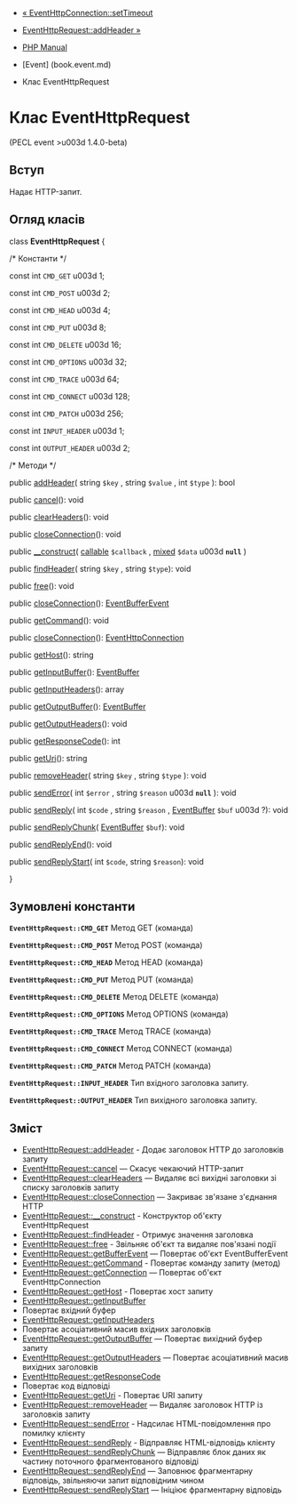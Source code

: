 - [«
EventHttpConnection::setTimeout](eventhttpconnection.settimeout.md)
- [EventHttpRequest::addHeader »](eventhttprequest.addheader.md)

- [PHP Manual](index.md)
- [Event] (book.event.md)
- Клас EventHttpRequest

# Клас EventHttpRequest

(PECL event \>u003d 1.4.0-beta)

## Вступ

Надає HTTP-запит.

## Огляд класів

class **EventHttpRequest** {

/\* Константи \*/

const int `CMD_GET` u003d 1;

const int `CMD_POST` u003d 2;

const int `CMD_HEAD` u003d 4;

const int `CMD_PUT` u003d 8;

const int `CMD_DELETE` u003d 16;

const int `CMD_OPTIONS` u003d 32;

const int `CMD_TRACE` u003d 64;

const int `CMD_CONNECT` u003d 128;

const int `CMD_PATCH` u003d 256;

const int `INPUT_HEADER` u003d 1;

const int `OUTPUT_HEADER` u003d 2;

/\* Методи \*/

public [addHeader](eventhttprequest.addheader.md)( string `$key` ,
string `$value` , int `$type` ): bool

public [cancel](eventhttprequest.cancel.md)(): void

public [clearHeaders](eventhttprequest.clearheaders.md)(): void

public [closeConnection](eventhttprequest.closeconnection.md)(): void

public [\_\_construct](eventhttprequest.construct.md)(
[callable](language.types.callable.md) `$callback` ,
[mixed](language.types.declarations.md#language.types.declarations.mixed)
`$data` u003d **`null`** )

public [findHeader](eventhttprequest.findheader.md)( string `$key` ,
string `$type`): void

public [free](eventhttprequest.free.md)(): void

public [closeConnection](eventhttprequest.closeconnection.md)():
[EventBufferEvent](class.eventbufferevent.md)

public [getCommand](eventhttprequest.getcommand.md)(): void

public [closeConnection](eventhttprequest.closeconnection.md)():
[EventHttpConnection](class.eventhttpconnection.md)

public [getHost](eventhttprequest.gethost.md)(): string

public [getInputBuffer](eventhttprequest.getinputbuffer.md)():
[EventBuffer](class.eventbuffer.md)

public [getInputHeaders](eventhttprequest.getinputheaders.md)(): array

public [getOutputBuffer](eventhttprequest.getoutputbuffer.md)():
[EventBuffer](class.eventbuffer.md)

public [getOutputHeaders](eventhttprequest.getoutputheaders.md)():
void

public [getResponseCode](eventhttprequest.getresponsecode.md)(): int

public [getUri](eventhttprequest.geturi.md)(): string

public [removeHeader](eventhttprequest.removeheader.md)( string `$key`
, string `$type` ): void

public [sendError](eventhttprequest.senderror.md)( int `$error` ,
string `$reason` u003d **`null`** ): void

public [sendReply](eventhttprequest.sendreply.md)( int `$code` ,
string `$reason` , [EventBuffer](class.eventbuffer.md) `$buf` u003d ?):
void

public [sendReplyChunk](eventhttprequest.sendreplychunk.md)(
[EventBuffer](class.eventbuffer.md) `$buf`): void

public [sendReplyEnd](eventhttprequest.sendreplyend.md)(): void

public [sendReplyStart](eventhttprequest.sendreplystart.md)( int
`$code`, string `$reason`): void

}

## Зумовлені константи

**`EventHttpRequest::CMD_GET`**
Метод GET (команда)

**`EventHttpRequest::CMD_POST`**
Метод POST (команда)

**`EventHttpRequest::CMD_HEAD`**
Метод HEAD (команда)

**`EventHttpRequest::CMD_PUT`**
Метод PUT (команда)

**`EventHttpRequest::CMD_DELETE`**
Метод DELETE (команда)

**`EventHttpRequest::CMD_OPTIONS`**
Метод OPTIONS (команда)

**`EventHttpRequest::CMD_TRACE`**
Метод TRACE (команда)

**`EventHttpRequest::CMD_CONNECT`**
Метод CONNECT (команда)

**`EventHttpRequest::CMD_PATCH`**
Метод PATCH (команда)

**`EventHttpRequest::INPUT_HEADER`**
Тип вхідного заголовка запиту.

**`EventHttpRequest::OUTPUT_HEADER`**
Тип вихідного заголовка запиту.

## Зміст

- [EventHttpRequest::addHeader](eventhttprequest.addheader.md) -
Додає заголовок HTTP до заголовків запиту
- [EventHttpRequest::cancel](eventhttprequest.cancel.md) — Скасує
чекаючий HTTP-запит
- [EventHttpRequest::clearHeaders](eventhttprequest.clearheaders.md)
— Видаляє всі вихідні заголовки зі списку заголовків запиту
- [EventHttpRequest::closeConnection](eventhttprequest.closeconnection.md)
— Закриває зв'язане з'єднання HTTP
- [EventHttpRequest::\_\_construct](eventhttprequest.construct.md) -
Конструктор об'єкту EventHttpRequest
- [EventHttpRequest::findHeader](eventhttprequest.findheader.md) -
Отримує значення заголовка
- [EventHttpRequest::free](eventhttprequest.free.md) - Звільняє
об'єкт та видаляє пов'язані події
- [EventHttpRequest::getBufferEvent](eventhttprequest.getbufferevent.md)
— Повертає об'єкт EventBufferEvent
- [EventHttpRequest::getCommand](eventhttprequest.getcommand.md) -
Повертає команду запиту (метод)
- [EventHttpRequest::getConnection](eventhttprequest.getconnection.md)
— Повертає об'єкт EventHttpConnection
- [EventHttpRequest::getHost](eventhttprequest.gethost.md) -
Повертає хост запиту
- [EventHttpRequest::getInputBuffer](eventhttprequest.getinputbuffer.md)
- Повертає вхідний буфер
- [EventHttpRequest::getInputHeaders](eventhttprequest.getinputheaders.md)
- Повертає асоціативний масив вхідних заголовків
- [EventHttpRequest::getOutputBuffer](eventhttprequest.getoutputbuffer.md)
— Повертає вихідний буфер запиту
- [EventHttpRequest::getOutputHeaders](eventhttprequest.getoutputheaders.md)
— Повертає асоціативний масив вихідних заголовків
- [EventHttpRequest::getResponseCode](eventhttprequest.getresponsecode.md)
- Повертає код відповіді
- [EventHttpRequest::getUri](eventhttprequest.geturi.md) -
Повертає URI запиту
- [EventHttpRequest::removeHeader](eventhttprequest.removeheader.md)
— Видаляє заголовок HTTP із заголовків запиту
- [EventHttpRequest::sendError](eventhttprequest.senderror.md) -
Надсилає HTML-повідомлення про помилку клієнту
- [EventHttpRequest::sendReply](eventhttprequest.sendreply.md) -
Відправляє HTML-відповідь клієнту
- [EventHttpRequest::sendReplyChunk](eventhttprequest.sendreplychunk.md)
— Відправляє блок даних як частину поточного фрагментованого
відповіді
- [EventHttpRequest::sendReplyEnd](eventhttprequest.sendreplyend.md)
— Заповнює фрагментарну відповідь, звільняючи запит відповідним
чином
- [EventHttpRequest::sendReplyStart](eventhttprequest.sendreplystart.md)
— Ініціює фрагментарну відповідь
